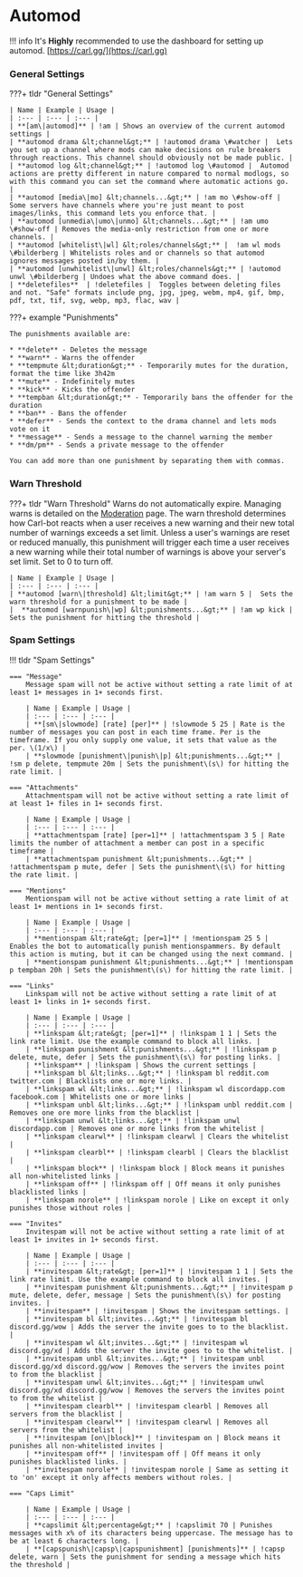 # Automod

!!! info
    It's **Highly** recommended to use the dashboard for setting up automod. [https://carl.gg/](https://carl.gg)

### General Settings

???+ tldr "General Settings"

	| Name | Example | Usage |
	| :--- | :--- | :--- |
	| **[am\|automod]** | !am | Shows an overview of the current automod settings |
	| **automod drama &lt;channel&gt;** | !automod drama \#watcher |  Lets you set up a channel where mods can make decisions on rule breakers through reactions. This channel should obviously not be made public. |
	| **automod log &lt;channel&gt;** | !automod log \#automod |  Automod actions are pretty different in nature compared to normal modlogs, so with this command you can set the command where automatic actions go. |
	| **automod [media\|mo] &lt;channels...&gt;** | !am mo \#show-off | Some servers have channels where you're just meant to post images/links, this command lets you enforce that. |
	| **automod [unmedia\|umo\|unmo] &lt;channels...&gt;** | !am umo \#show-off | Removes the media-only restriction from one or more channels. |
	| **automod [whitelist\|wl] &lt;roles/channels&gt;** |  !am wl mods \#bilderberg | Whitelists roles and or channels so that automod ignores messages posted in/by them. |
	| **automod [unwhitelist\|unwl] &lt;roles/channels&gt;** | !automod unwl \#bilderberg | Undoes what the above command does. |
	| **deletefiles**  | !deletefiles |  Toggles between deleting files and not. "Safe" formats include png, jpg, jpeg, webm, mp4, gif, bmp, pdf, txt, tif, svg, webp, mp3, flac, wav |
	
???+ example "Punishments"

    The punishments available are:

    * **delete** - Deletes the message 
    * **warn** - Warns the offender 
    * **tempmute &lt;duration&gt;** - Temporarily mutes for the duration, format the time like 3h42m
    * **mute** - Indefinitely mutes 
    * **kick** - Kicks the offender 
    * **tempban &lt;duration&gt;** - Temporarily bans the offender for the duration 
    * **ban** - Bans the offender 
    * **defer** - Sends the context to the drama channel and lets mods vote on it 
    * **message** - Sends a message to the channel warning the member 
    * **dm/pm** - Sends a private message to the offender

    You can add more than one punishment by separating them with commas.
	
### Warn Threshold
	
???+ tldr "Warn Threshold"
	Warns do not automatically expire. Managing warns is detailed on the [Moderation](https://docs.carl.gg/moderation/moderation/) page. The warn threshold determines how Carl-bot reacts when a user receives a new warning and their new total number of warnings exceeds a set limit. Unless a user's warnings are reset or reduced manually, this punishment will trigger each time a user receives a new warning while their total number of warnings is above your server's set limit. Set to 0 to turn off.

	| Name | Example | Usage |
	| :--- | :--- | :--- |
	| **automod [warn\|threshold] &lt;limit&gt;** | !am warn 5 |  Sets the warn threshold for a punishment to be made |
	|  **automod [warnpunish\|wp] &lt;punishments...&gt;** | !am wp kick |  Sets the punishment for hitting the threshold |
	

### Spam Settings

!!! tldr "Spam Settings"

	=== "Message"
		Message spam will not be active without setting a rate limit of at least 1+ messages in 1+ seconds first.
		
		| Name | Example | Usage |
		| :--- | :--- | :--- |
		| **[sm\|slowmode] [rate] [per]** | !slowmode 5 25 | Rate is the number of messages you can post in each time frame. Per is the timeframe. If you only supply one value, it sets that value as the per. \(1/x\) |
		| **slowmode [punishment\|punish\|p] &lt;punishments...&gt;** | !sm p delete, tempmute 20m | Sets the punishment\(s\) for hitting the rate limit. |
		
	=== "Attachments"
		Attachmentspam will not be active without setting a rate limit of at least 1+ files in 1+ seconds first.
		
		| Name | Example | Usage |
		| :--- | :--- | :--- |
		| **attachmentspam [rate] [per=1]** | !attachmentspam 3 5 | Rate limits the number of attachment a member can post in a specific timeframe |
		| **attachmentspam punishment &lt;punishments...&gt;** | !attachmentspam p mute, defer | Sets the punishment\(s\) for hitting the rate limit. |
		
	=== "Mentions"
		Mentionspam will not be active without setting a rate limit of at least 1+ mentions in 1+ seconds first.
		
		| Name | Example | Usage |
		| :--- | :--- | :--- |
		| **mentionspam &lt;rate&gt; [per=1]** | !mentionspam 25 5 | Enables the bot to automatically punish mentionspammers. By default this action is muting, but it can be changed using the next command. |
		| **mentionspam punishment &lt;punishments...&gt;** | !mentionspam p tempban 20h | Sets the punishment\(s\) for hitting the rate limit. |
		
	=== "Links"
		Linkspam will not be active without setting a rate limit of at least 1+ links in 1+ seconds first.
		
		| Name | Example | Usage |
		| :--- | :--- | :--- |
		| **linkspam &lt;rate&gt; [per=1]** | !linkspam 1 1 | Sets the link rate limit. Use the example command to block all links. |
		| **linkspam punishment &lt;punishments...&gt;** | !linkspam p delete, mute, defer | Sets the punishment\(s\) for posting links. |
		| **linkspam** | !linkspam | Shows the current settings |
		| **linkspam bl &lt;links...&gt;** | !linkspam bl reddit.com twitter.com | Blacklists one or more links. |
		| **linkspam wl &lt;links...&gt;** | !linkspam wl discordapp.com facebook.com | Whitelists one or more links |
		| **linkspam unbl &lt;links...&gt;** | !linkspam unbl reddit.com | Removes one ore more links from the blacklist |
		| **linkspam unwl &lt;links...&gt;** | !linkspam unwl discordapp.com | Removes one or more links from the whitelist |
		| **linkspam clearwl** | !linkspam clearwl | Clears the whitelist |
		| **linkspam clearbl** | !linkspam clearbl | Clears the blacklist |
		| **linkspam block** | !linkspam block | Block means it punishes all non-whitelisted links |
		| **linkspam off** | !linkspam off | Off means it only punishes blacklisted links |
		| **linkspam norole** | !linkspam norole | Like on except it only punishes those without roles |
		
	=== "Invites"
		Invitespam will not be active without setting a rate limit of at least 1+ invites in 1+ seconds first.
		
		| Name | Example | Usage |
		| :--- | :--- | :--- |
		| **invitespam &lt;rate&gt; [per=1]** | !invitespam 1 1 | Sets the link rate limit. Use the example command to block all invites. |
		| **invitespam punishment &lt;punishments...&gt;** | !invitespam p mute, delete, defer, message | Sets the punishment\(s\) for posting invites. |
		| **invitespam** | !invitespam | Shows the invitespam settings. |
		| **invitespam bl &lt;invites...&gt;** | !invitespam bl discord.gg/wow | Adds the server the invite goes to to the blacklist. |
		| **invitespam wl &lt;invites...&gt;** | !invitespam wl discord.gg/xd | Adds the server the invite goes to to the whitelist. |
		| **invitespam unbl &lt;invites...&gt;** | !invitespam unbl discord.gg/xd discord.gg/wow | Removes the servers the invites point to from the blacklist |
		| **invitespam unwl &lt;invites...&gt;** | !invitespam unwl discord.gg/xd discord.gg/wow | Removes the servers the invites point to from the whitelist |
		| **invitespam clearbl** | !invitespam clearbl | Removes all servers from the blacklist |
		| **invitespam clearwl** | !invitespam clearwl | Removes all servers from the whitelist |
		| **!invitespam [on\|block]** | !invitespam on | Block means it punishes all non-whitelisted invites |
		| **invitespam off** | !invitespam off | Off means it only punishes blacklisted links. |
		| **invitespam norole** | !invitespam norole | Same as setting it to 'on' except it only affects members without roles. |
		
	=== "Caps Limit"
	
		| Name | Example | Usage |
		| :--- | :--- | :--- |
		| **capslimit &lt;percentage&gt;** | !capslimit 70 | Punishes messages with x% of its characters being uppercase. The message has to be at least 6 characters long. |
		| **[capspunish\|capsp\|capspunishment] [punishments]** | !capsp delete, warn | Sets the punishment for sending a message which hits the threshold |
